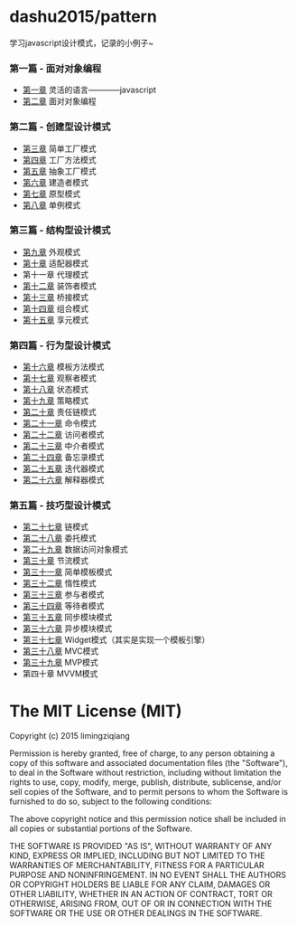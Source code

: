 # dashu2015/pattern
学习javascript设计模式，记录的小例子~

### 第一篇 - 面对对象编程

* [第一章](https://github.com/limingziqiang/dashu2015/pattern/tree/ds1980/chapter1) 灵活的语言————javascript
* [第二章](https://github.com/limingziqiang/dashu2015/pattern/tree/ds1980/chapter2) 面对对象编程

### 第二篇 - 创建型设计模式

* [第三章](https://github.com/limingziqiang/dashu2015/pattern/tree/ds1980/chapter3) 简单工厂模式
* [第四章](https://github.com/limingziqiang/dashu2015/pattern/tree/ds1980/chapter4) 工厂方法模式
* [第五章](https://github.com/limingziqiang/dashu2015/pattern/tree/ds1980/chapter5) 抽象工厂模式
* [第六章](https://github.com/limingziqiang/dashu2015/pattern/tree/ds1980/chapter6) 建造者模式
* [第七章](https://github.com/limingziqiang/dashu2015/pattern/tree/ds1980/chapter7) 原型模式
* [第八章](https://github.com/limingziqiang/dashu2015/pattern/tree/ds1980/chapter8) 单例模式

### 第三篇 - 结构型设计模式

* [第九章](https://github.com/limingziqiang/dashu2015/pattern/tree/ds1980/chapter9) 外观模式
* [第十章](https://github.com/limingziqiang/dashu2015/pattern/tree/ds1980/chapter10) 适配器模式
* 第十一章 代理模式
* [第十二章](https://github.com/limingziqiang/dashu2015/pattern/tree/ds1980/chapter12) 装饰者模式
* [第十三章](https://github.com/limingziqiang/dashu2015/pattern/tree/ds1980/chapter13) 桥接模式
* [第十四章](https://github.com/limingziqiang/dashu2015/pattern/tree/ds1980/chapter14) 组合模式
* [第十五章](https://github.com/limingziqiang/dashu2015/pattern/tree/ds1980/chapter15) 享元模式

### 第四篇 - 行为型设计模式

* [第十六章](https://github.com/limingziqiang/dashu2015/pattern/tree/ds1980/chapter16) 模板方法模式
* [第十七章](https://github.com/limingziqiang/dashu2015/pattern/tree/ds1980/chapter17) 观察者模式
* [第十八章](https://github.com/limingziqiang/dashu2015/pattern/tree/ds1980/chapter18) 状态模式
* [第十九章](https://github.com/limingziqiang/dashu2015/pattern/tree/ds1980/chapter19) 策略模式
* [第二十章](https://github.com/limingziqiang/dashu2015/pattern/tree/ds1980/chapter20) 责任链模式
* [第二十一章](https://github.com/limingziqiang/dashu2015/pattern/tree/ds1980/chapter21) 命令模式
* [第二十二章](https://github.com/limingziqiang/dashu2015/pattern/tree/ds1980/chapter22) 访问者模式
* [第二十三章](https://github.com/limingziqiang/dashu2015/pattern/tree/ds1980/chapter23) 中介者模式
* [第二十四章](https://github.com/limingziqiang/dashu2015/pattern/tree/ds1980/chapter24) 备忘录模式
* [第二十五章](https://github.com/limingziqiang/dashu2015/pattern/tree/ds1980/chapter25) 迭代器模式
* [第二十六章](https://github.com/limingziqiang/dashu2015/pattern/tree/ds1980/chapter26) 解释器模式

### 第五篇 - 技巧型设计模式

* [第二十七章](https://github.com/limingziqiang/dashu2015/pattern/tree/ds1980/chapter27) 链模式
* [第二十八章](https://github.com/limingziqiang/dashu2015/pattern/tree/ds1980/chapter28) 委托模式
* [第二十九章](https://github.com/limingziqiang/dashu2015/pattern/tree/ds1980/chapter29) 数据访问对象模式
* [第三十章](https://github.com/limingziqiang/dashu2015/pattern/tree/ds1980/chapter30) 节流模式
* [第三十一章](https://github.com/limingziqiang/dashu2015/pattern/tree/ds1980/chapter31) 简单模板模式
* [第三十二章](https://github.com/limingziqiang/dashu2015/pattern/tree/ds1980/chapter32) 惰性模式
* [第三十三章](https://github.com/limingziqiang/dashu2015/pattern/tree/ds1980/chapter33) 参与者模式
* [第三十四章](https://github.com/limingziqiang/dashu2015/pattern/tree/ds1980/chapter34) 等待者模式
* [第三十五章](https://github.com/limingziqiang/dashu2015/pattern/tree/ds1980/chapter35) 同步模块模式
* [第三十六章](https://github.com/limingziqiang/dashu2015/pattern/tree/ds1980/chapter36) 异步模块模式
* [第三十七章](https://github.com/limingziqiang/dashu2015/pattern/tree/ds1980/chapter37) Widget模式（其实是实现一个模板引擎）
* [第三十八章](https://github.com/limingziqiang/dashu2015/pattern/tree/ds1980/chapter38) MVC模式
* [第三十九章](https://github.com/limingziqiang/dashu2015/pattern/tree/ds1980/chapter39) MVP模式
* 第四十章 MVVM模式

# The MIT License (MIT)

Copyright (c) 2015 limingziqiang

Permission is hereby granted, free of charge, to any person obtaining a copy
of this software and associated documentation files (the "Software"), to deal
in the Software without restriction, including without limitation the rights
to use, copy, modify, merge, publish, distribute, sublicense, and/or sell
copies of the Software, and to permit persons to whom the Software is
furnished to do so, subject to the following conditions:

The above copyright notice and this permission notice shall be included in all
copies or substantial portions of the Software.

THE SOFTWARE IS PROVIDED "AS IS", WITHOUT WARRANTY OF ANY KIND, EXPRESS OR
IMPLIED, INCLUDING BUT NOT LIMITED TO THE WARRANTIES OF MERCHANTABILITY,
FITNESS FOR A PARTICULAR PURPOSE AND NONINFRINGEMENT. IN NO EVENT SHALL THE
AUTHORS OR COPYRIGHT HOLDERS BE LIABLE FOR ANY CLAIM, DAMAGES OR OTHER
LIABILITY, WHETHER IN AN ACTION OF CONTRACT, TORT OR OTHERWISE, ARISING FROM,
OUT OF OR IN CONNECTION WITH THE SOFTWARE OR THE USE OR OTHER DEALINGS IN THE
SOFTWARE.

